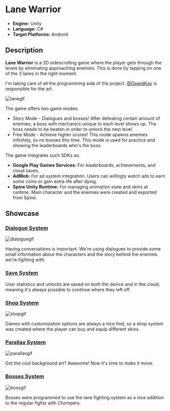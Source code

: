 # Lane Warrior

- **Engine:** Unity
- **Language:** C#
- **Target Platforms:** Android

## Description
**Lane Warrior** is a 2D sidescrolling game where the player gets through the levels by eliminating approaching enemies. This is done by tapping on one of the 3 lanes in the right moment.

I'm taking care of all the programming side of the project. [@DawidKay](https://github.com/DawidKay/) is responsible for the art.

![lanegif](https://user-images.githubusercontent.com/42221923/143774388-7021d6c5-4b03-41b2-8f9b-afacbdfc3522.gif)

The game offers two game modes:
- Story Mode - Dialogues and bosses! After defeating certain amount of enemies, a boss with mechanics unique to each level shows up. The boss needs to be beaten in order to unlock the next level.
- Free Mode - Achieve higher scores! This mode spawns enemies infinitely, so no bosses this time. This mode is used for practice and showing the leaderboards who's the boss.


The game integrates such SDKs as:
- **Google Play Games Services:** For leaderboards, achievements, and cloud saves.
- **AdMob:** For ad system integration. Users can willingly watch ads to earn some coins or gain extra life after dying.
- **Spine Unity Runtime:** For managing animation state and skins at runtime. Main character and the enemies were created and exported from Spine.

## Showcase
### [Dialogue System](hihihi)
![dialoguegif](https://user-images.githubusercontent.com/42221923/143951062-47c03a24-f8c8-4d6c-a19a-bd3c87e3266f.gif)

Having conversations is important. We're using dialogues to provide some small information about the characters and the story behind the enemies we're fighting with.

### [Save System](yae)
User statistics and unlocks are saved on both the device and in the cloud, meaning it's always possible to continue where they left off.

### [Shop System](gogole)
![shopgif](https://user-images.githubusercontent.com/42221923/143946313-5e8bbabb-d317-4254-a303-cd5bc1dcc1c2.gif)

Games with customization options are always a nice find, so a shop system was created where the player can buy and equip different skins.

### [Parallax System](papa)
![parallaxgif](https://user-images.githubusercontent.com/42221923/143954425-0ae79a5d-ee53-467f-b0f8-94c9fb8257c6.gif)

Got the cool background art? Awesome! Now it's time to make it move.

### [Bosses System](asds)
![bossgif](https://user-images.githubusercontent.com/42221923/143960503-736006f0-d402-423a-9169-dfc9cecdb9c7.gif)

Bosses were programmed to use the lane fighting system as a nice addition to the regular fights with Chompers.
